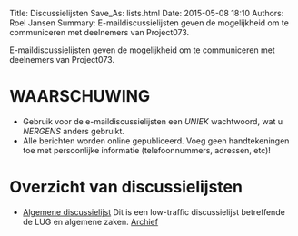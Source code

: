 Title: Discussielijsten
Save_As: lists.html
Date: 2015-05-08 18:10
Authors: Roel Jansen
Summary: E-maildiscussielijsten geven de mogelijkheid om te communiceren met deelnemers van Project073.


E-maildiscussielijsten geven de mogelijkheid om te communiceren met deelnemers van Project073.

# WAARSCHUWING

* Gebruik voor de e-maildiscussielijsten een _UNIEK_ wachtwoord, wat u _NERGENS_ anders gebruikt.
* Alle berichten worden online gepubliceerd. Voeg geen handtekeningen toe met persoonlijke informatie (telefoonnummers, adressen, etc)!

# Overzicht van discussielijsten

* [Algemene discussielijst](http://lists.project073.nl/cgi-bin/mailman/listinfo/project073_general)
  Dit is een low-traffic discussielijst betreffende de LUG en algemene zaken. [Archief](http://lists.project073.nl/pipermail/project073_general/)

